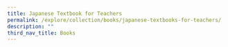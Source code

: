 ```yaml
---
title: Japanese Textbook for Teachers
permalink: /explore/collection/books/japanese-textbooks-for-teachers/
description: ""
third_nav_title: Books
---
```

